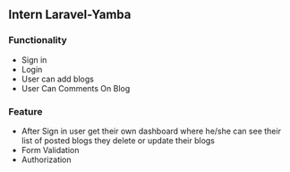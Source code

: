 ## Intern Laravel-Yamba
### Functionality
* Sign in 
* Login
* User can add blogs 
* User Can Comments On Blog
### Feature 
* After Sign in user get their own dashboard where he/she can see their list of posted blogs they delete or update their blogs 
* Form Validation 
* Authorization 
